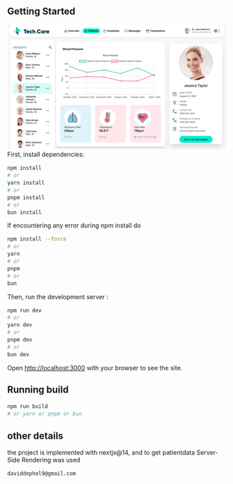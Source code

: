 ## Getting Started

<img src='/Screenshot 2024-10-03 at 06.31.42.png'/>
First, install dependencies:

```bash
npm install
# or
yarn install
# or
pnpm install
# or
bun install
```

If encountering any error during npm install
do

```bash
npm install --force
# or
yarn
# or
pnpm
# or
bun
```

Then, run the development server :

```bash
npm run dev
# or
yarn dev
# or
pnpm dev
# or
bun dev
```

Open [http://localhost:3000](http://localhost:3000) with your browser to see the site.

## Running build

```bash
npm run build
# or yarn or pnpm or bun
```

## other details

the project is implemented with nextjs@14, and to get patientdata Server-Side Rendering was used

```bash
daviddephel9@gmail.com
```
